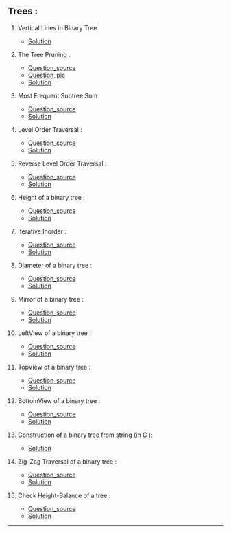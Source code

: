 ## Trees :

1. Vertical Lines in Binary Tree

   - [Solution](https://github.com/karthik-siru/practice-simple/blob/main/trees/unique_lines_in_binary_tree.py)

2. The Tree Pruning .

   - [Question_source](https://binarysearch.com/problems/Tree-Pruning) <br>
   - [Question_pic](https://github.com/karthik-siru/practice-simple/blob/main/trees/tree_pruning.jpg)<br>
   - [Solution](https://github.com/karthik-siru/practice-simple/blob/main/trees/tree_pruning.py)<br>

3. Most Frequent Subtree Sum

   - [Question_source](https://binarysearch.com/problems/Most-Frequent-Subtree-Sum) <br>
   - [Solution](https://github.com/karthik-siru/practice-simple/blob/main/trees/most_frequent_subtree_sum.py)<br>

4. Level Order Traversal :

   - [Question_source](https://practice.geeksforgeeks.org/problems/level-order-traversal/1#) <br>
   - [Solution](https://github.com/karthik-siru/practice-simple/blob/main/trees/levelorder.py)<br>

5. Reverse Level Order Traversal :

   - [Question_source](https://practice.geeksforgeeks.org/problems/reverse-level-order-traversal/1#) <br>
   - [Solution](https://github.com/karthik-siru/practice-simple/blob/main/trees/reverselevelorder.py)<br>

6. Height of a binary tree :

   - [Question_source](https://practice.geeksforgeeks.org/problems/height-of-binary-tree/1#) <br>
   - [Solution](https://github.com/karthik-siru/practice-simple/blob/main/trees/height.py)<br>

7. Iterative Inorder :

   - [Question_source](https://www.techiedelight.com/inorder-tree-traversal-iterative-recursive/) <br>
   - [Solution](https://github.com/karthik-siru/practice-simple/blob/main/trees/inorder.py)<br>

8. Diameter of a binary tree :

   - [Question_source](https://practice.geeksforgeeks.org/problems/diameter-of-binary-tree/1#) <br>
   - [Solution](https://github.com/karthik-siru/practice-simple/blob/main/trees/diameter.py)<br>

9. Mirror of a binary tree :

   - [Question_source](https://www.geeksforgeeks.org/create-a-mirror-tree-from-the-given-binary-tree/) <br>
   - [Solution](https://github.com/karthik-siru/practice-simple/blob/main/trees/mirror.py)<br>

10. LeftView of a binary tree :

    - [Question_source](https://practice.geeksforgeeks.org/problems/left-view-of-binary-tree/1#) <br>
    - [Solution](https://github.com/karthik-siru/practice-simple/blob/main/trees/leftView.py)<br>

11. TopView of a binary tree :

    - [Question_source](https://practice.geeksforgeeks.org/problems/top-view-of-binary-tree/1#) <br>
    - [Solution](https://github.com/karthik-siru/practice-simple/blob/main/trees/topView.py)<br>

12. BottomView of a binary tree :

    - [Question_source](https://www.techiedelight.com/print-bottom-view-of-binary-tree/) <br>
    - [Solution](https://github.com/karthik-siru/practice-simple/blob/main/trees/bottomView.py)<br>

13. Construction of a binary tree from string (in C ):

    - [Solution](https://github.com/karthik-siru/practice-simple/blob/main/trees/tree_from_string.c)<br>

14. Zig-Zag Traversal of a binary tree :

    - [Question_source](https://practice.geeksforgeeks.org/problems/zigzag-tree-traversal/1#) <br>
    - [Solution](https://github.com/karthik-siru/practice-simple/blob/main/trees/zigzag.py)<br>

15. Check Height-Balance of a tree :

    - [Question_source](https://practice.geeksforgeeks.org/problems/check-for-balanced-tree/1) <br>
    - [Solution](https://github.com/karthik-siru/practice-simple/blob/main/trees/isBalanced.py)<br>

---
